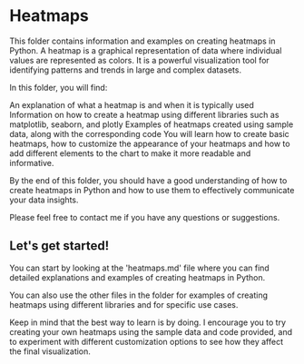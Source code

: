 # Heatmaps
This folder contains information and examples on creating heatmaps in Python. A heatmap is a graphical representation of data where individual values are represented as colors. It is a powerful visualization tool for identifying patterns and trends in large and complex datasets.

In this folder, you will find:

An explanation of what a heatmap is and when it is typically used
Information on how to create a heatmap using different libraries such as matplotlib, seaborn, and plotly
Examples of heatmaps created using sample data, along with the corresponding code
You will learn how to create basic heatmaps, how to customize the appearance of your heatmaps and how to add different elements to the chart to make it more readable and informative.

By the end of this folder, you should have a good understanding of how to create heatmaps in Python and how to use them to effectively communicate your data insights.

Please feel free to contact me if you have any questions or suggestions.

## Let's get started!
You can start by looking at the 'heatmaps.md' file where you can find detailed explanations and examples of creating heatmaps in Python.

You can also use the other files in the folder for examples of creating heatmaps using different libraries and for specific use cases.

Keep in mind that the best way to learn is by doing. I encourage you to try creating your own heatmaps using the sample data and code provided, and to experiment with different customization options to see how they affect the final visualization.
